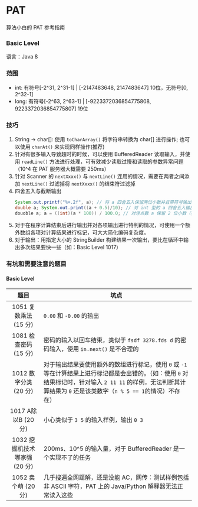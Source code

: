 # PAT
算法小白的 PAT 参考指南

### Basic Level
语言：Java 8

### 范围
* int: 有符号[-2^31, 2^31-1] | [-2147483648, 2147483647] 10位，无符号[0, 2^32-1]
* long: 有符号[-2^63, 2^63-1] | [-9223372036854775808, 9223372036854775807] 19位

### 技巧
1. String -> char[]: 使用 `toCharArray()` 将字符串转换为 char[] 进行操作; 也可以使用 `charAt()` 来实现同样操作(推荐)
2. 针对有很多输入导致超时的时候，可以使用 BufferedReader 读取输入，并使用 `readLine()` 方法进行处理，可有效减少读取过慢和读取的参数异常问题（10^4 在 PAT 服务器大概需要 250ms）
3. 针对 Scanner 的 `nextXxxx()` 与 `nextLine()` 连用的情况，需要在两者之间添加 `nextLine()` 过滤掉将 `nextXxxx()` 的结束符过滤掉
4. 四舍五入与截断输出
   ```java
   System.out.printf("%+.2f", a); // 将 a 四舍五入保留两位小数并且带符号输出
   double a; System.out.print((a + 0.5)/10); // 对 int 型的 a 四舍五入输出
   douoble a; a = ((int)(a * 100)) / 100.0; // 对浮点数 a 保留 2 位小数（多余位数截取）
   ```
5. 对于在程序计算结束后进行输出并对各项输出进行特判的情况，可使用一个额外数组各项对计算结果进行标记，可大大简化编码复杂度。
6. 对于输出：用指定大小的 StringBuilder 构建结果一次输出，要比在循环中输出多次结果要快一些（如：Basic Level 1017）

### 有坑和需要注意的题目
#### Basic Level
|  题目   | 坑点  |
|  :----:  | ----  |
| 1051 复数乘法 (15 分) | `0.00` 和 `-0.00` 的输出 |
| 1081 检查密码 (15 分) | 密码的输入以回车结束，类似于 `fsdf 3278.fds d` 的密码输入，使用 `in.next()` 是不合理的 |
| 1012 数字分类 (20 分) | 对于输出结果要使用额外的数组进行标记，使用 `0` 或 `-1` 等在计算结果上进行标记都是会出错的。（如：使用 `0` 对结果标记时，针对输入 `2 11 11` 的样例，无法判断其计算结果为 `0` 还是该类数字（`n % 5 == 1`的情况）不存在） |
| 1017 A除以B (20 分) | 小心类似于 `3 5` 的输入样例，输出 `0 3` |
| 1032 挖掘机技术哪家强 (20 分) | 200ms、10^5 的输入量，对于 BufferedReader 是一个实现不了的任务 |
| 1052 卖个萌 (20 分) | 几乎搜遍全网题解，还是没能 AC，网传：测试样例包括非 ASCII 字符，PAT 上的 Java/Python 解释器无法正常读入这些 |